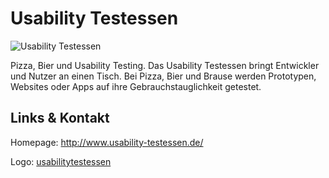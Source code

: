 # Usability Testessen
![Usability Testessen](./usability-testessen.logo.jpg)

Pizza, Bier und Usability Testing. 
Das Usability Testessen bringt Entwickler und Nutzer an einen Tisch. Bei Pizza, Bier und Brause werden Prototypen, Websites oder Apps auf ihre Gebrauchstauglichkeit getestet.


## Links &amp; Kontakt

Homepage: <http://www.usability-testessen.de/>










Logo: [usabilitytestessen](http://usability-testessen.de/)

